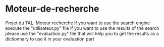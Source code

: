 # Moteur-de-recherche
Projet du TAL: Moteur recherche 
if you want to use the search engine execute the "utilisateur.py" file
if you want to use the results of the search please use the "evaluation.py" file that will help you to get the results as a dictionnary to use it in your evaluation part
